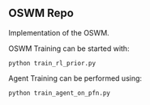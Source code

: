 ## OSWM Repo
Implementation of the OSWM.

OSWM Training can be started with:

```python train_rl_prior.py```

Agent Training can be performed using:

```python train_agent_on_pfn.py```